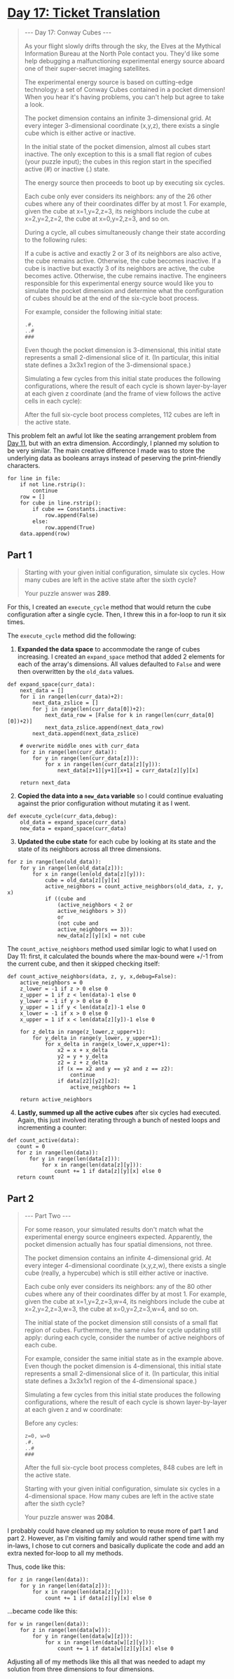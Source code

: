 # [Day 17: Ticket Translation](https://adventofcode.com/2020/day/17)
>--- Day 17: Conway Cubes ---
>
>As your flight slowly drifts through the sky, the Elves at the Mythical Information Bureau at the North Pole contact you. They'd like some help debugging a malfunctioning experimental energy source aboard one of their super-secret imaging satellites.
>
>The experimental energy source is based on cutting-edge technology: a set of Conway Cubes contained in a pocket dimension! When you hear it's having problems, you can't help but agree to take a look.
>
>The pocket dimension contains an infinite 3-dimensional grid. At every integer 3-dimensional coordinate (x,y,z), there exists a single cube which is either active or inactive.
>
>In the initial state of the pocket dimension, almost all cubes start inactive. The only exception to this is a small flat region of cubes (your puzzle input); the cubes in this region start in the specified active (#) or inactive (.) state.
>
>The energy source then proceeds to boot up by executing six cycles.
>
>Each cube only ever considers its neighbors: any of the 26 other cubes where any of their coordinates differ by at most 1. For example, given the cube at x=1,y=2,z=3, its neighbors include the cube at x=2,y=2,z=2, the cube at x=0,y=2,z=3, and so on.
>
>During a cycle, all cubes simultaneously change their state according to the following rules:
>
>If a cube is active and exactly 2 or 3 of its neighbors are also active, the cube remains active. Otherwise, the cube becomes inactive.
>If a cube is inactive but exactly 3 of its neighbors are active, the cube becomes active. Otherwise, the cube remains inactive.
>The engineers responsible for this experimental energy source would like you to simulate the pocket dimension and determine what the configuration of cubes should be at the end of the six-cycle boot process.
>
>For example, consider the following initial state:
>```
>.#.
>..#
>###
>```
>Even though the pocket dimension is 3-dimensional, this initial state represents a small 2-dimensional slice of it. (In particular, this initial state defines a 3x3x1 region of the 3-dimensional space.)
>
>Simulating a few cycles from this initial state produces the following configurations, where the result of each cycle is shown layer-by-layer at each given z coordinate (and the frame of view follows the active cells in each cycle):
>
>After the full six-cycle boot process completes, 112 cubes are left in the active state.

This problem felt an awful lot like the seating arrangement problem from [Day 11](https://adventofcode.com/2020/day/11), but with an extra dimension. Accordingly, I planned my solution to be very similar. The main creative difference I made was to store the underlying data as booleans arrays instead of peserving the print-friendly characters.

```
for line in file:
    if not line.rstrip():
        continue
    row = []
    for cube in line.rstrip():
        if cube == Constants.inactive:
            row.append(False)
        else:
            row.append(True)
    data.append(row)
```

## Part 1
>Starting with your given initial configuration, simulate six cycles. How many cubes are left in the active state after the sixth cycle?
>
>Your puzzle answer was **289**.

For this, I created an `execute_cycle` method that would return the cube configuration after a single cycle. Then, I threw this in a for-loop to run it six times.

The `execute_cycle` method did the following:

1. **Expanded the data space** to accommodate the range of cubes increasing. I created an `expand_space` method that added 2 elements for each of the array's dimensions. All values defaulted to `False` and were then overwritten by the `old_data` values.
```
def expand_space(curr_data):
    next_data = []
    for i in range(len(curr_data)+2):
        next_data_zslice = []
        for j in range(len(curr_data[0])+2):
            next_data_row = [False for k in range(len(curr_data[0][0])+2)]
            next_data_zslice.append(next_data_row)
        next_data.append(next_data_zslice)

    # overwrite middle ones with curr_data
    for z in range(len(curr_data)):
        for y in range(len(curr_data[z])):
            for x in range(len(curr_data[z][y])):
                next_data[z+1][y+1][x+1] = curr_data[z][y][x]

    return next_data
```

2. **Copied the data into a `new_data` variable** so I could continue evaluating against the prior configuration without mutating it as I went.

```
def execute_cycle(curr_data,debug):
    old_data = expand_space(curr_data)
    new_data = expand_space(curr_data)
```

3. **Updated the cube state** for each cube by looking at its state and the state of its neighbors across all three dimensions.
```
for z in range(len(old_data)):
    for y in range(len(old_data[z])):
        for x in range(len(old_data[z][y])):
            cube = old_data[z][y][x]
            active_neighbors = count_active_neighbors(old_data, z, y, x)
            if ((cube and 
                (active_neighbors < 2 or 
                active_neighbors > 3)) 
                or 
                (not cube and 
                active_neighbors == 3)):
                new_data[z][y][x] = not cube
```

The `count_active_neighbors` method used similar logic to what I used on Day 11: first, it calculated the bounds where the max-bound were +/-1 from the current cube, and then it skipped checking itself:
```
def count_active_neighbors(data, z, y, x,debug=False):
    active_neighbors = 0
    z_lower = -1 if z > 0 else 0
    z_upper = 1 if z < len(data)-1 else 0
    y_lower = -1 if y > 0 else 0
    y_upper = 1 if y < len(data[z])-1 else 0
    x_lower = -1 if x > 0 else 0
    x_upper = 1 if x < len(data[z][y])-1 else 0

    for z_delta in range(z_lower,z_upper+1):
        for y_delta in range(y_lower, y_upper+1):
            for x_delta in range(x_lower,x_upper+1):
                x2 = x + x_delta
                y2 = y + y_delta
                z2 = z + z_delta
                if (x == x2 and y == y2 and z == z2):
                    continue
                if data[z2][y2][x2]:
                    active_neighbors += 1

    return active_neighbors
```
 4. **Lastly, summed up all the active cubes** after six cycles had executed. Again, this just involved iterating through a bunch of nested loops and incrementing a counter:
 ```
 def count_active(data):
    count = 0
    for z in range(len(data)):
        for y in range(len(data[z])):
            for x in range(len(data[z][y])):
                count += 1 if data[z][y][x] else 0
    return count
 ```

## Part 2
>--- Part Two ---
>
>For some reason, your simulated results don't match what the experimental energy source engineers expected. Apparently, the pocket dimension actually has four spatial dimensions, not three.
>
>The pocket dimension contains an infinite 4-dimensional grid. At every integer 4-dimensional coordinate (x,y,z,w), there exists a single cube (really, a hypercube) which is still either active or inactive.
>
>Each cube only ever considers its neighbors: any of the 80 other cubes where any of their coordinates differ by at most 1. For example, given the cube at x=1,y=2,z=3,w=4, its neighbors include the cube at x=2,y=2,z=3,w=3, the cube at x=0,y=2,z=3,w=4, and so on.
>
>The initial state of the pocket dimension still consists of a small flat region of cubes. Furthermore, the same rules for cycle updating still apply: during each cycle, consider the number of active neighbors of each cube.
>
>For example, consider the same initial state as in the example above. Even though the pocket dimension is 4-dimensional, this initial state represents a small 2-dimensional slice of it. (In particular, this initial state defines a 3x3x1x1 region of the 4-dimensional space.)
>
>Simulating a few cycles from this initial state produces the following configurations, where the result of each cycle is shown layer-by-layer at each given z and w coordinate:
>
>Before any cycles:
>```
>z=0, w=0
>.#.
>..#
>###
>```
>After the full six-cycle boot process completes, 848 cubes are left in the active state.
>
>Starting with your given initial configuration, simulate six cycles in a 4-dimensional space. How many cubes are left in the active state after the sixth cycle?
>
>Your puzzle answer was **2084**.

I probably could have cleaned up my solution to reuse more of part 1 and part 2. However, as I'm visiting family and would rather spend time with my in-laws, I chose to cut corners and basically duplicate the code and add an extra nexted for-loop to all my methods.

Thus, code like this:
```
for z in range(len(data)):
    for y in range(len(data[z])):
        for x in range(len(data[z][y])):
            count += 1 if data[z][y][x] else 0
```
...became code like this:
```
for w in range(len(data)):
    for z in range(len(data[w])):
        for y in range(len(data[w][z])):
            for x in range(len(data[w][z][y])):
                count += 1 if data[w][z][y][x] else 0
```

Adjusting all of my methods like this all that was needed to adapt my solution from three dimensions to four dimensions.